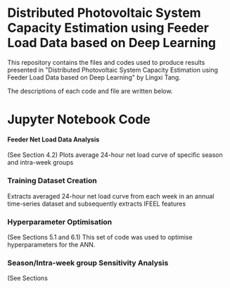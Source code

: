 # Distributed Photovoltaic System Capacity Estimation using Feeder Load Data based on Deep Learning

This repository contains the files and codes used to produce results presented in "Distributed Photovoltaic System Capacity Estimation using Feeder Load Data based on Deep Learning" by Lingxi Tang.

The descriptions of each code and file are written below. 


# Jupyter Notebook Code

#### Feeder Net Load Data Analysis
(See Section 4.2) Plots average 24-hour net load curve of specific season and intra-week groups

### Training Dataset Creation
Extracts averaged 24-hour net load curve from each week in an annual time-series dataset and subsequently extracts IFEEL features

### Hyperparameter Optimisation
(See Sections 5.1 and 6.1) This set of code was used to optimise hyperparameters for the ANN. 

### Season/Intra-week group Sensitivity Analysis
(See Sections 


